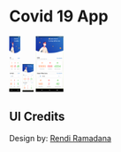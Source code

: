 # Covid 19 App


<img src="Assets/images/1.png" height="100" width="20">
<img src="Assets/images/1.png" height="50" width="20">
<img src="Assets/images/1.png" height="100" width="50">

## UI Credits
Design by:  [Rendi Ramadana](https://www.uplabs.com/posts/coronavirus-information-concept)

